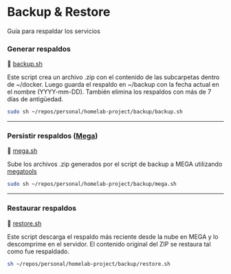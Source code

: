 # Backup & Restore
Guía para respaldar los servicios

### Generar respaldos
📝 [backup.sh](../backup/backup.sh)

Este script crea un archivo .zip con el contenido de las subcarpetas dentro de ~/docker. Luego guarda el respaldo en ~/backup con la fecha actual en el nombre (YYYY-mm-DD). También elimina los respaldos con más de 7 días de antigüedad.

```bash
sudo sh ~/repos/personal/homelab-project/backup/backup.sh
```
---

### Persistir respaldos ([Mega](https://mega.nz/))
📝 [mega.sh](../backup/mega.sh)

Sube los archivos .zip generados por el script de backup a MEGA utilizando [megatools](https://xff.cz/megatools/)

```bash
sudo sh ~/repos/personal/homelab-project/backup/mega.sh
```
---

### Restaurar respaldos
📝 [restore.sh](../backup/restore.sh)

Este script descarga el respaldo más reciente desde la nube en MEGA y lo descomprime en el servidor. El contenido original del ZIP se restaura tal como fue respaldado.

```bash
sh ~/repos/personal/homelab-project/backup/restore.sh
```